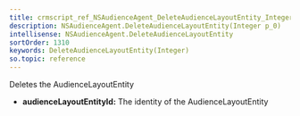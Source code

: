 ```yaml
---
title: crmscript_ref_NSAudienceAgent_DeleteAudienceLayoutEntity_Integer_p_0
description: NSAudienceAgent.DeleteAudienceLayoutEntity(Integer p_0)
intellisense: NSAudienceAgent.DeleteAudienceLayoutEntity
sortOrder: 1310
keywords: DeleteAudienceLayoutEntity(Integer)
so.topic: reference
---
```



Deletes the AudienceLayoutEntity



* **audienceLayoutEntityId:** The identity of the AudienceLayoutEntity


